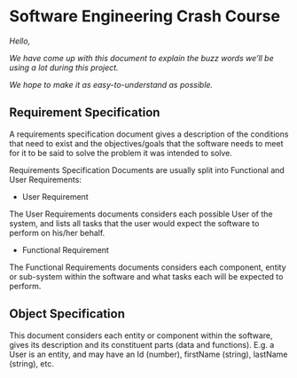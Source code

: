 # Software Engineering Crash Course
*Hello,*

*We have come up with this document to explain the buzz words we’ll be using a lot during this project.*

*We hope to make it as easy-to-understand as possible.*


## Requirement Specification

A requirements specification document gives a description of the conditions that need to exist and the objectives/goals that the software needs to meet for it to be said to solve the problem it was intended to solve.

Requirements Specification Documents are usually split into Functional and User Requirements:

* User Requirement

The User Requirements documents considers each possible User of the system, and lists all tasks that the user
would expect the software to perform on his/her behalf.

* Functional Requirement

The Functional Requirements documents considers each component, entity or sub-system within the software and
what tasks each will be expected to perform.


## Object Specification
This document considers each entity or component within the software, gives its description and its constituent parts (data and functions). E.g. a User is an entity, and may have an Id (number), firstName (string), lastName (string), etc.

